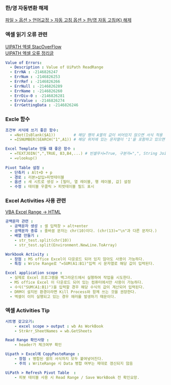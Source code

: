 ### 한/영 자동변환 해제
[파일 > 옵션 > 언어교정 > 자동 고침 옵션 > 한/영 자동 고침(K) 해제](https://hxxgcy.tistory.com/24)


### 엑셀 읽기 오류 관련
[UIPATH 엑셀 StacOverFlow](https://stackoverflow.com/questions/2424717/how-to-know-if-a-cell-has-an-error-in-the-formula-in-c-sharp)  
[UIPATH 엑셀 오류 정리글](https://deokpals.tistory.com/11)  

```yaml
Value of Errors: 
  - Description : Value of UiPath ReadRange 
  - ErrNA : -2146826247
  - ErrNum : -2146826253
  - ErrRef : -2146826266
  - ErrNull : -2146826289
  - ErrName : -2146826260
  - ErrDiv-0 : -2146826281
  - ErrValue : -2146826274
  - ErrGettingData : -2146826246
```



### Excle 함수
```yaml
조건부 서식에 쓰기 좋은 함수:
  - =Not(IsBlank($A1))        # 해당 행의 A열의 값이 비어있지 않으면 서식 적용
  - =ISNUMBER(SEARCH("1",A1)) # 해당 위치에 있는 문자열이 '1'을 포함하고 있으면 True

Excel Template 만들 떄 좋은 함수 : 
  - =TEXTJOIN(",",TRUE, B3,B4,...) # 빈셀무시=True, 구분자=",", String Join
  - =vlookup()
  
Pivot Table 설정 : 
  - 단축키 : Alt+D + p
  - 경로 : 리본>삽입>피벗테이블
  - 옵션 : 새 시트로 생성 > [필터, 열 레이블, 행 레이블, 값] 설정
  - 수정 : 테이블 우클릭 > 피벗테이블 필드 표시
```

### Excel Activities 사용 관련 
[VBA Excel Range -> HTML](https://stackoverflow.com/questions/54033321/excel-vba-convert-range-with-pictures-and-buttons-to-html)

```yaml
공백문자 관련 : 
  - 공백문자 생성 : 셀 입력창 > alt+enter
  - 공백문자 종류 : 줄바꿈 문자는 chr(10)이다. (chr(13)="\n"과 다른 문자다.)
  - 배열 만들기 : 
    - str_test.split(chr(10)) 
    - str_test.split(Environment.NewLine.ToArray)

Workbook Activity : 
  - 장점 : MS office Excel이 다운로드 되어 있지 않아도 사용이 가능하다.  
  - 특징 : Write Range로 "=SUM(A1:B1)"입력 시 문자열로 해당 값이 입력된다. 

Excel application scope :
  - 실제로 Excel 프로그램을 백그라운드에서 실행하여 작업을 시도한다.  
  - MS office Excel 이 다운로드 되어 있는 컴퓨터에서만 사용이 가능하다.  
  - 수식("SUM(A1:B1)")을 입력할 경우 해당 수식의 값이 계산되어 입력된다. 
  - DRM이 설치된 환경이라면 Kill Process와 함께 쓰는 것을 권장한다.
  - 엑셀이 이미 실행되고 있는 경우 에러를 발생하기 때문이다.

```


### 엑셀 Activities Tip
```yaml
시트명 갖고오기:
    - excel scope > output : wb As WorkBook
    - StrArr_SheetNames = wb.GetSheets

Read Range 확인사항 : 
    - header가 체크여부 확인

Uipath > Excel에 CopyPasteRange : 
    - 장점 : 병합된 셀의 서식까지 모두 붙여넣어진다.
    - 주의 : WriteRange 시 Data 병합 여부는 제대로 갱신되지 않음

UiPath > Refresh Pivot Table  :
    - 피봇 테이블 사용 시 Read Range / Save WorkBook 전 확인요망.

```
